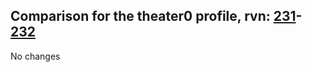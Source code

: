 ## Comparison for the theater0 profile, rvn: [231](https://github.com/PRO100KatYT/FortniteProfileRevisions/tree/main/profiles/theater0/231%20theater0.json)-[232](https://github.com/PRO100KatYT/FortniteProfileRevisions/tree/main/profiles/theater0/232%20theater0.json)

No changes
